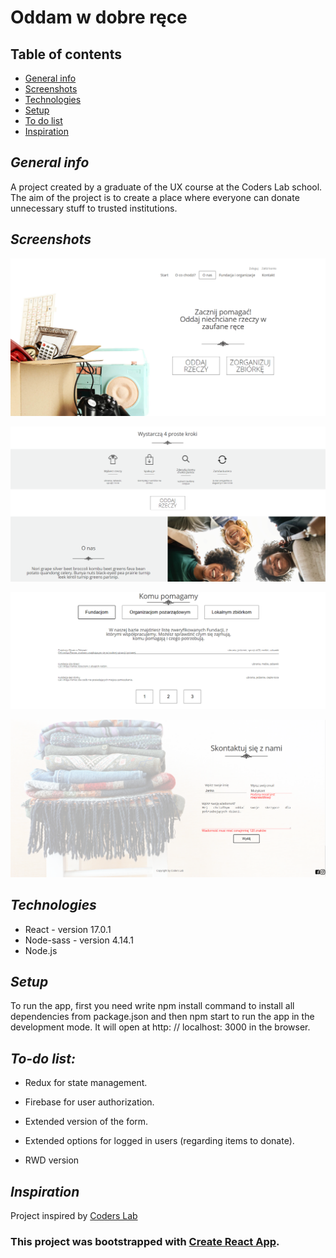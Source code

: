 # Oddam w dobre ręce


## Table of contents

* [General info](#general-info)
* [Screenshots](#screenshots)
* [Technologies](#technologies)
* [Setup](#setup)
* [To do list](#to-do-list)
* [Inspiration](#inspiration)


## _General info_

A project created by a graduate of the UX course at the Coders Lab school. The aim of the project is to create a place where everyone can donate unnecessary stuff to trusted institutions.


## _Screenshots_

![Screenshot from Oddam w dobre ręce](screenshots/screenshot_1.png)

![Screenshot from Oddam w dobre ręce](screenshots/screenshot_2.png)

![Screenshot from Oddam w dobre ręce](screenshots/screenshot_3.png)

![Screenshot from Oddam w dobre ręce](screenshots/screenshot_4.png)

## _Technologies_

* React     - version 17.0.1
* Node-sass - version 4.14.1
* Node.js

## _Setup_

To run the app, first you need write npm install command to install all dependencies from package.json and then npm start to
run the app in the development mode. It will open at http: // localhost: 3000 in the browser.

## _To-do list:_

* Redux for state management.

* Firebase for user authorization.

* Extended version of the form.

* Extended options for logged in users (regarding items to donate).

* RWD version

## _Inspiration_

 Project inspired by [Coders Lab](https://coderslab.pl/pl/)


### This project was bootstrapped with [Create React App](https://github.com/facebook/create-react-app).
